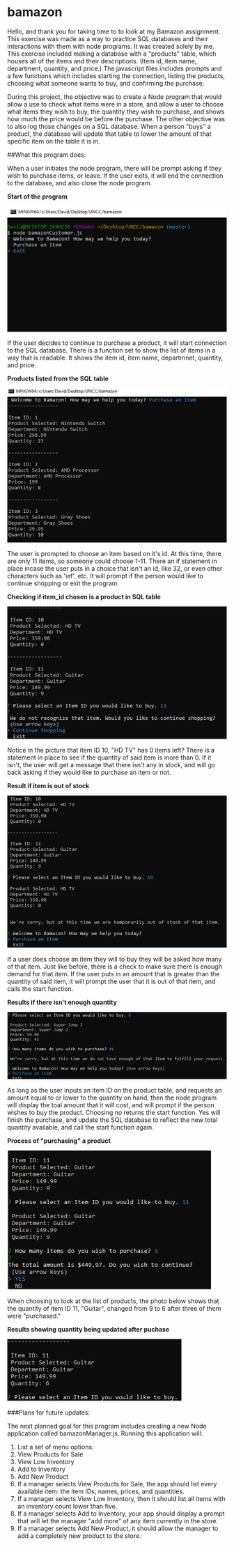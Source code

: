 # bamazon

Hello, and thank you for taking time to to look at my Bamazon assignment. This exercise was
made as a way to practice SQL databases and their interactions with them with node programs.
It was created solely by me. This exercise included making a database with a "products" 
table, which houses all of the items and their descriptions. (Item id, item name, department, 
quantity, and price.) The javascript files includes prompts and a few functions which includes
starting the connection, listing the products, choosing what someone wants to buy, and 
confirming the purchase.

During this project, the objective was to create a Node program that would allow a use to
check what items were in a store, and allow a user to choose what items they wish to buy,
the quantity they wish to purchase, and shows how much the price would be before the purchase. 
The other objective was to also log those changes on a SQL database. When a person "buys" a 
product, the database will update that table to lower the amount of that specific item on the
table it is in.

##What this program does:

When a user initiates the node program, there will be prompt asking if they wish to purchase
items, or leave. If the user exits, it will end the connection to the database, and also 
close the node program.


**Start of the program**

![Start](https://github.com/vilagen/bamazon/blob/master/pictures/startbam.PNG?raw=true)

If the user decides to continue to purchase a product, it will start connection to the SQL
database. There is a function set to show the list of items in a way that is readable. It 
shows the item id, item name, departmnet, quantity, and price. 

**Products listed from the SQL table**

![ProductList](https://github.com/vilagen/bamazon/blob/master/pictures/showProducts.PNG?raw=true)

The user is prompted to choose an item based on it's id. At this time, there are only 11
items, so someone could choose 1-11. There an if statement in place incase the user puts
in a choice that isn't an id, like 32, or even other characters such as 'ief', etc. It will
prompt if the person would like to continue shopping or exit the program.

**Checking if item_id chosen is a product in SQL table**

![itemIDCheck](https://github.com/vilagen/bamazon/blob/master/pictures/itemidcheck.PNG?raw=true)

Notice in the picture that item ID 10, "HD TV" has 0 items left? There is a statement in
place to see if the quantity of said item is more than 0. If it isn't, the user will get 
a message that there isn't any in stock, and will go back asking if they would like to
purchase an item or not.

**Result if item is out of stock**

![itemOutofStock](https://github.com/vilagen/bamazon/blob/master/pictures/outOfStock.PNG?raw=true)

If a user does choose an item they will to buy they will be asked how many of that item. 
Just like before, there is a check to make sure there is enough demand for that item. If
the user puts in an amount that is greater than the quantity of said item, it will prompt
the user that it is out of that item, and calls the start function.

**Results if there isn't enough quantity**

![notEnoughQuan](https://github.com/vilagen/bamazon/blob/master/pictures/noEnoughQuan.PNG?raw=true)

As long as the user inputs an item ID on the product table, and requests an amount equal
to or lower to the quantity on hand, then the node program will display the toal amount 
that it will cost, and will prompt if the person wishes to buy the product. Choosing no
returns the start function. Yes will finish the purchase, and update the SQL database to 
reflect the new total quantity available, and call the start function again.

**Process of "purchasing" a product**

![purchasing](https://github.com/vilagen/bamazon/blob/master/pictures/purchasing.PNG?raw=true)

When choosing to look at the list of products, the photo below shows that the quantity 
of item ID 11, "Guitar", changed from 9 to 6 after three of them were "purchased."

**Results showing quantity being updated after puchase**

![quanUpdate](https://github.com/vilagen/bamazon/blob/master/pictures/quanUpdate.PNG?raw=true)


###Plans for future updates:

The next planned goal for this program includes creating a new Node application called bamazonManager.js. 
Running this application will:

1. List a set of menu options:
2. View Products for Sale
3. View Low Inventory
4. Add to Inventory
5. Add New Product
6. If a manager selects View Products for Sale, the app should list every available item: the item IDs, names, prices, and quantities.
7. If a manager selects View Low Inventory, then it should list all items with an inventory count lower than five.
8. If a manager selects Add to Inventory, your app should display a prompt that will let the manager "add more" of any item currently in the store.
9. If a manager selects Add New Product, it should allow the manager to add a completely new product to the store.